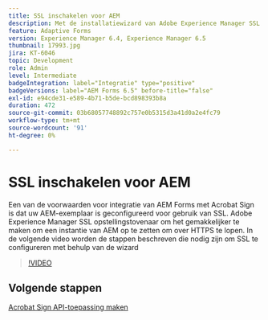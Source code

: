 ```yaml
---
title: SSL inschakelen voor AEM
description: Met de installatiewizard van Adobe Experience Manager SSL kunt u een AEM-instantie instellen die via HTTPS wordt uitgevoerd.
feature: Adaptive Forms
version: Experience Manager 6.4, Experience Manager 6.5
thumbnail: 17993.jpg
jira: KT-6046
topic: Development
role: Admin
level: Intermediate
badgeIntegration: label="Integratie" type="positive"
badgeVersions: label="AEM Forms 6.5" before-title="false"
exl-id: e94cde31-e589-4b71-b5de-bcd898393b8a
duration: 472
source-git-commit: 03b68057748892c757e0b5315d3a41d0a2e4fc79
workflow-type: tm+mt
source-wordcount: '91'
ht-degree: 0%

---
```


# SSL inschakelen voor AEM

Een van de voorwaarden voor integratie van AEM Forms met Acrobat Sign is dat uw AEM-exemplaar is geconfigureerd voor gebruik van SSL. Adobe Experience Manager SSL opstellingstovenaar om het gemakkelijker te maken om een instantie van AEM op te zetten om over HTTPS te lopen.
In de volgende video worden de stappen beschreven die nodig zijn om SSL te configureren met behulp van de wizard

>[!VIDEO](https://video.tv.adobe.com/v/17993?learn=on)

## Volgende stappen

[Acrobat Sign API-toepassing maken](./create-adobe-sign-api-application.md)

